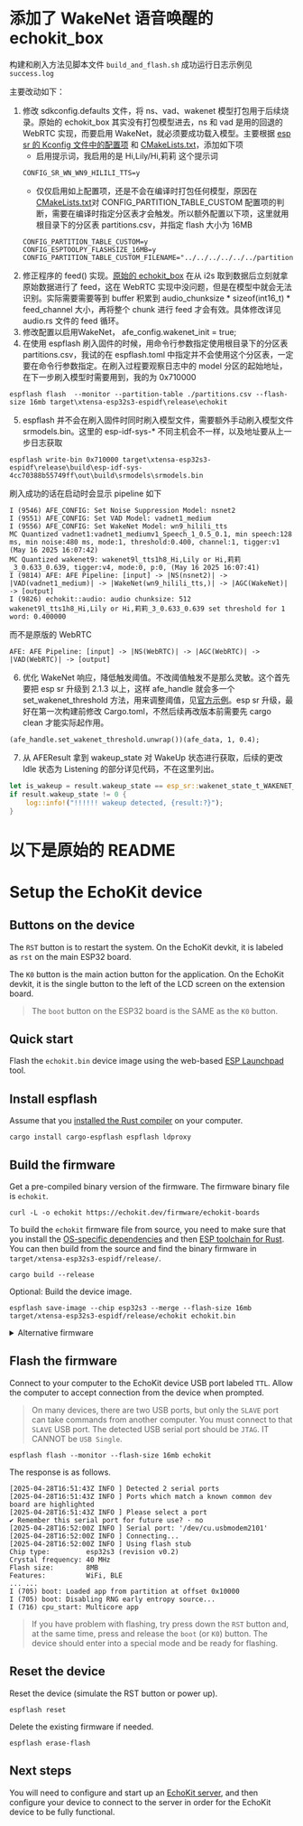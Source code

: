 # 添加了 WakeNet 语音唤醒的 echokit_box

构建和刷入方法见脚本文件 ```build_and_flash.sh```
成功运行日志示例见 ```success.log```

主要改动如下：
1. 修改 sdkconfig.defaults 文件，将 ns、vad、wakenet 模型打包用于后续烧录。原始的 echokit_box 其实没有打包模型进去，ns 和 vad 是用的回退的 WebRTC 实现，而要启用 WakeNet，就必须要成功载入模型。主要根据 [esp sr 的 Kconfig 文件中的配置项](https://github.com/espressif/esp-sr/blob/master/Kconfig.projbuild) 和 [CMakeLists.txt](https://github.com/espressif/esp-sr/blob/e901d22082242f38a48d8a90f0eb5be364597c55/CMakeLists.txt#L78)，添加如下项
   - 启用提示词，我启用的是 Hi,Lily/Hi,莉莉 这个提示词
   ```
   CONFIG_SR_WN_WN9_HILILI_TTS=y
   ```
   - 仅仅启用如上配置项，还是不会在编译时打包任何模型，原因在[CMakeLists.txt](https://github.com/espressif/esp-sr/blob/e901d22082242f38a48d8a90f0eb5be364597c55/CMakeLists.txt#L78)对 CONFIG_PARTITION_TABLE_CUSTOM 配置项的判断，需要在编译时指定分区表才会触发。所以额外配置以下项，这里就用根目录下的分区表 partitions.csv，并指定 flash 大小为 16MB
   ```
   CONFIG_PARTITION_TABLE_CUSTOM=y
   CONFIG_ESPTOOLPY_FLASHSIZE_16MB=y
   CONFIG_PARTITION_TABLE_CUSTOM_FILENAME="../../../../../../partitions.csv"
   ```
2. 修正程序的 feed() 实现。[原始的 echokit_box](https://github.com/second-state/echokit_box/blob/95528ca2887fec4f2b12694657261cd6be1f1848/src/audio.rs#L219) 在从 i2s 取到数据后立刻就拿原始数据进行了 feed，这在 WebRTC 实现中没问题，但是在模型中就会无法识别。实际需要需要等到 buffer 积累到 audio_chunksize * sizeof(int16_t) * feed_channel 大小，再将整个 chunk 进行 feed 才会有效。具体修改详见 audio.rs 文件的 feed 循环。
3. 修改配置以启用WakeNet， afe_config.wakenet_init = true;
4. 在使用 espflash 刷入固件的时候，用命令行参数指定使用根目录下的分区表 partitions.csv，我试的在 espflash.toml 中指定并不会使用这个分区表，一定要在命令行参数指定。在刷入过程要观察日志中的 model 分区的起始地址，在下一步刷入模型时需要用到，我的为 0x710000
``` 
espflash flash  --monitor --partition-table ./partitions.csv --flash-size 16mb target\xtensa-esp32s3-espidf\release\echokit
```
5. espflash 并不会在刷入固件时同时刷入模型文件，需要额外手动刷入模型文件 srmodels.bin。这里的 esp-idf-sys-* 不同主机会不一样，以及地址要从上一步日志获取
``` 
espflash write-bin 0x710000 target\xtensa-esp32s3-espidf\release\build\esp-idf-sys-4cc70388b55749ff\out\build\srmodels\srmodels.bin
```
刷入成功的话在启动时会显示 pipeline 如下
``` 
I (9546) AFE_CONFIG: Set Noise Suppression Model: nsnet2
I (9551) AFE_CONFIG: Set VAD Model: vadnet1_medium
I (9556) AFE_CONFIG: Set WakeNet Model: wn9_hilili_tts
MC Quantized vadnet1:vadnet1_mediumv1_Speech_1_0.5_0.1, min speech:128 ms, min noise:480 ms, mode:1, threshold:0.400, channel:1, tigger:v1 (May 16 2025 16:07:42)
MC Quantized wakenet9: wakenet9l_tts1h8_Hi,Lily or Hi,莉莉_3_0.633_0.639, tigger:v4, mode:0, p:0, (May 16 2025 16:07:41)
I (9814) AFE: AFE Pipeline: [input] -> |NS(nsnet2)| -> |VAD(vadnet1_medium)| -> |WakeNet(wn9_hilili_tts,)| -> |AGC(WakeNet)| -> [output]
I (9826) echokit::audio: audio chunksize: 512
wakenet9l_tts1h8_Hi,Lily or Hi,莉莉_3_0.633_0.639 set threshold for 1 word: 0.400000
```
而不是原版的 WebRTC
``` 
AFE: AFE Pipeline: [input] -> |NS(WebRTC)| -> |AGC(WebRTC)| -> |VAD(WebRTC)| -> [output]
```
6. 优化 WakeNet 响应，降低触发阈值。不改阈值触发不是那么灵敏。这个首先要把 esp sr 升级到 2.1.3 以上，这样 afe_handle 就会多一个 set_wakenet_threshold 方法，用来调整阈值，见[官方示例](https://github.com/espressif/esp-skainet/tree/master/examples/wake_word_detection/afe#modify-detection-threshold)。esp sr 升级，最好在第一次构建前修改 Cargo.toml，不然后续再改版本前需要先 cargo clean 才能实际起作用。
``` 
(afe_handle.set_wakenet_threshold.unwrap())(afe_data, 1, 0.4);
```
7. 从 AFEResult 拿到 wakeup_state 对 WakeUp 状态进行获取，后续的更改 Idle 状态为 Listening 的部分详见代码，不在这里列出。
``` rust
let is_wakeup = result.wakeup_state == esp_sr::wakenet_state_t_WAKENET_DETECTED;
if result.wakeup_state != 0 {
    log::info!("!!!!!! wakeup detected, {result:?}");
}
```

# 以下是原始的 README


 
# Setup the EchoKit device

## Buttons on the device

The `RST` button is to restart the system. On the EchoKit devkit, it is labeled as `rst` on the main ESP32 board.

The `K0` button is the main action button for the application. On the EchoKit devkit, it is the single button to the left of the LCD screen on the extension board.

> The `boot` button on the ESP32 board is the SAME as the `K0` button.

## Quick start

Flash the `echokit.bin` device image using the web-based [ESP Launchpad](https://espressif.github.io/esp-launchpad/?flashConfigURL=https://echokit.dev/firmware/echokit.toml) tool.

## Install espflash

Assume that you [installed the Rust compiler](https://www.rust-lang.org/tools/install) on your computer.

```
cargo install cargo-espflash espflash ldproxy
```

## Build the firmware

Get a pre-compiled binary version of the firmware. The firmware binary file is `echokit`.

```
curl -L -o echokit https://echokit.dev/firmware/echokit-boards
```

To build the `echokit` firmware file from source, you need to make sure that you install the [OS-specific dependencies](https://docs.espressif.com/projects/rust/book/installation/std-requirements.html) and then [ESP toolchain for Rust](https://docs.espressif.com/projects/rust/book/installation/riscv-and-xtensa.html). You can then build from the source and find the binary firmware in `target/xtensa-esp32s3-espidf/release/`.

```
cargo build --release
```

Optional: Build the device image.

```
espflash save-image --chip esp32s3 --merge --flash-size 16mb target/xtensa-esp32s3-espidf/release/echokit echokit.bin
```

<details>
<summary> Alternative firmware </summary>

If you have the fully integrared box device, you can use the following command to download a pre-built binary.

```
curl -L -o echokit https://echokit.dev/firmware/echokit-box
```

To build it from the Rust source code. 

```
cargo build  --no-default-features --features box
```

</details>

## Flash the firmware

Connect to your computer to the EchoKit device USB port labeled `TTL`. Allow the computer to accept connection from the device when prompted. 

> On many devices, there are two USB ports, but only the `SLAVE` port can take commands from another computer. You must connect to that `SLAVE` USB port. The detected USB serial port should be `JTAG`. IT CANNOT be `USB Single`.

```
espflash flash --monitor --flash-size 16mb echokit
```

The response is as follows.

```
[2025-04-28T16:51:43Z INFO ] Detected 2 serial ports
[2025-04-28T16:51:43Z INFO ] Ports which match a known common dev board are highlighted
[2025-04-28T16:51:43Z INFO ] Please select a port
✔ Remember this serial port for future use? · no
[2025-04-28T16:52:00Z INFO ] Serial port: '/dev/cu.usbmodem2101'
[2025-04-28T16:52:00Z INFO ] Connecting...
[2025-04-28T16:52:00Z INFO ] Using flash stub
Chip type:         esp32s3 (revision v0.2)
Crystal frequency: 40 MHz
Flash size:        8MB
Features:          WiFi, BLE
... ...
I (705) boot: Loaded app from partition at offset 0x10000
I (705) boot: Disabling RNG early entropy source...
I (716) cpu_start: Multicore app
```

> If you have problem with flashing, try press down the `RST` button and, at the same time, press and release the `boot` (or `K0`) button. The device should enter into a special mode and be ready for flashing. 

## Reset the device

Reset the device (simulate the RST button or power up).

```
espflash reset
```

Delete the existing firmware if needed.

```
espflash erase-flash
```

## Next steps

You will need to configure and start up an [EchoKit server](https://github.com/second-state/echokit_server), and then configure your device to connect to the server in order for the EchoKit device to be fully functional.



